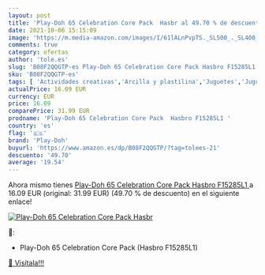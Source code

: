 ```yaml
---
layout: post
title: 'Play-Doh 65 Celebration Core Pack  Hasbr al 49.70 % de descuento'
date: 2021-10-06 15:15:09
image: 'https://m.media-amazon.com/images/I/61lALnPvpTS._SL500_._SL400_.jpg'
comments: true
category: ofertas
author: 'tole.es'
slug: 'B08F2QQGTP-es Play-Doh 65 Celebration Core Pack Hasbro F15285L1'
sku: 'B08F2QQGTP-es'
tags: [ 'Actividades creativas','Arcilla y plastilina','Juguetes','Juguetes y juegos','play-doh', ]
actualPrice: 16.09 EUR
currency: EUR
price: 16.09
comparePrice: 31.99 EUR
prodname: 'Play-Doh 65 Celebration Core Pack  Hasbro F15285L1 '
country: 'es'
flag: '🇪🇸'
brand: 'Play-Doh'
buyurl: 'https://www.amazon.es/dp/B08F2QQGTP/?tag=tolees-21'
descuento: '49.70'
average: '19.54'
---
```


Ahora mismo tienes [Play-Doh 65 Celebration Core Pack  Hasbro F15285L1 ](https://www.amazon.es/dp/B08F2QQGTP/?tag=tolees-21) a 16.09 EUR (original: 31.99 EUR) (49.70 %  de descuento) en el siguiente enlace!

[![Play-Doh 65 Celebration Core Pack  Hasbr](https://m.media-amazon.com/images/I/61lALnPvpTS._SL500_._SL400_.jpg)](https://www.amazon.es/dp/B08F2QQGTP/?tag=tolees-21)

🔎:

- Play-Doh 65 Celebration Core Pack (Hasbro F15285L1)

[🛒 Visítala!!!](https://www.amazon.es/dp/B08F2QQGTP/?tag=tolees-21)
